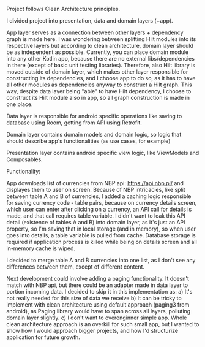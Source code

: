 Project follows Clean Architecture principles.

I divided project into presentation, data and domain layers (+app).

App layer serves as a connection between other layers + dependency graph is made here. 
I was wondering between splitting Hilt modules into its respective layers but according to clean architecture, domain layer should be as independent as possible.
Currently, you can place domain module into any other Kotlin app, because there are no external libs/dependencies in there (except of basic unit testing libraries).
Therefore, also Hilt library is moved outside of domain layer, which makes other layer responsible for constructing its dependencies, and I choose app to do so, as it has to have all other modules as dependencies anyway to construct a Hilt graph. 
This way, despite data layer being "able" to have Hilt dependency, I choose to construct its Hilt module also in app, so all graph construction is made in one place.

Data layer is responsible for android specific operations like saving to database using Room, getting from API using Retrofit.

Domain layer contains domain models and domain logic, so logic that should describe app's functionalities (as use cases, for example)

Presentation layer contains android specific view logic, like ViewModels and Composables.

Functionality:

App downloads list of currencies from NBP api: https://api.nbp.pl/ and displayes them to user on screen.
Because of NBP intricacies, like split between table A and B of currencies, I added a caching logic responsible for saving currency code - table pairs, because on currency details screen, which user can enter after clicking on a currency, an API call for details is made, and that call requires table variable.
I didn't want to leak this API detail (existence of tables A and B) into domain layer, as it's just an API property, so I'm saving that in local storage (and in memory), so when user goes into details, a table variable is pulled from cache. Database storage is required if application process is killed while
being on details screen and all in-memory cache is wiped.

I decided to merge table A and B currencies into one list, as I don't see any differences between them, except of different content.

Next development could involve adding a paging functionality. It doesn't match with NBP api, but there could be an adapter made in data layer to portion incoming data. I decided to skip it in this implementation as:
a) It's not really needed for this size of data we receive
b) It can be tricky to implement with clean architecture using default approach (paging3 from android), as Paging library would have to span across all layers, polluting domain layer slightly.
c) I don't want to overenginner simple app. Whole clean architecture approach is an overkill for such small app, but I wanted to show how I would approach bigger projects, and how I'd structurize application for future growth.
